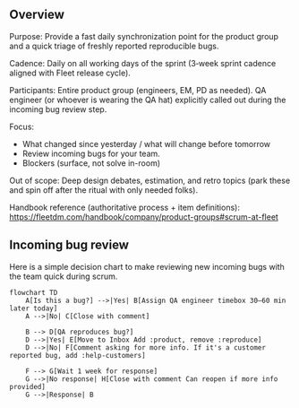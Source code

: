 

## Overview

Purpose: Provide a fast daily synchronization point for the product group and a quick triage of freshly reported reproducible bugs.

Cadence: Daily on all working days of the sprint (3‑week sprint cadence aligned with Fleet release cycle).


Participants: Entire product group (engineers, EM, PD as needed). QA engineer (or whoever is wearing the QA hat) explicitly called out during the incoming bug review step.

Focus:
* What changed since yesterday / what will change before tomorrow
* Review incoming bugs for your team.
* Blockers (surface, not solve in-room)

Out of scope: Deep design debates, estimation, and retro topics (park these and spin off after the ritual with only needed folks).

Handbook reference (authoritative process + item definitions): https://fleetdm.com/handbook/company/product-groups#scrum-at-fleet

## Incoming bug review

Here is a simple decision chart to make reviewing new incoming bugs with the team quick during scrum.

```mermaid
flowchart TD
    A[Is this a bug?] -->|Yes| B[Assign QA engineer timebox 30–60 min later today]
    A -->|No| C[Close with comment]

    B --> D[QA reproduces bug?]
    D -->|Yes| E[Move to Inbox Add :product, remove :reproduce]
    D -->|No| F[Comment asking for more info. If it's a customer reported bug, add :help-customers]

    F --> G[Wait 1 week for response]
    G -->|No response| H[Close with comment Can reopen if more info provided]
    G -->|Response| B
```